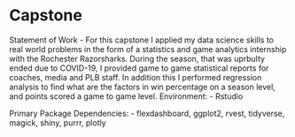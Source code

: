 # Capstone

Statement of Work - For this capstone I applied my data science skills to real world problems in the form of a statistics and game analytics internship with the Rochester Razorsharks. During the season, that was uprbulty ended due to COVID-19, I provided game to game statistical reports for coaches, media and PLB staff. In addition this I performed regression analysis to find what are the factors in win percentage on a season level, and  points scored a game to game level.
Environment: - Rstudio

Primary Package Dependencies: - flexdashboard, ggplot2, rvest, tidyverse, magick, shiny, purrr, plotly
